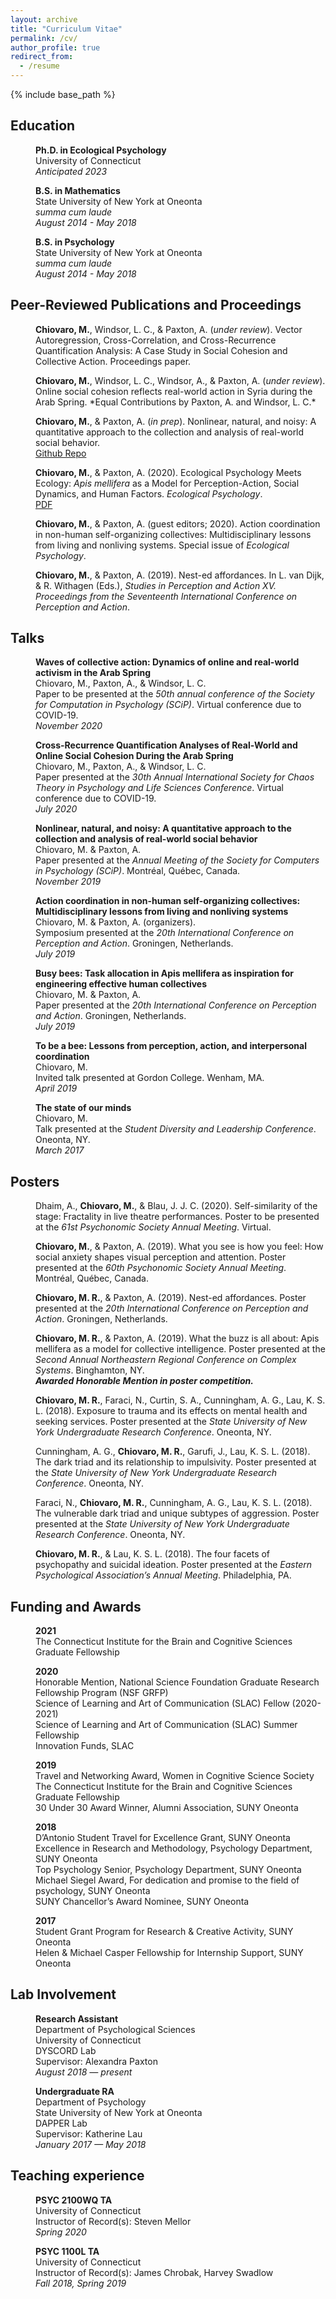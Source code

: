 ```yaml
---
layout: archive
title: "Curriculum Vitae"
permalink: /cv/
author_profile: true
redirect_from:
  - /resume
---
```


{% include base_path %}

## Education

<p style="margin-left: 40px"><b>Ph.D. in Ecological Psychology</b>
<br>University of Connecticut
<br><i>Anticipated 2023</i></p>  

<p style="margin-left: 40px"><b>B.S. in Mathematics</b>
<br>State University of New York at Oneonta
<br><i>summa cum laude</i>
<br><i>August 2014 - May 2018</i></p>  

<p style="margin-left: 40px"><b>B.S. in Psychology</b>
<br>State University of New York at Oneonta
<br><i>summa cum laude</i>
<br><i>August 2014 - May 2018</i></p>  

## Peer-Reviewed Publications and Proceedings

<p style="margin-left: 40px"><b>Chiovaro, M.</b>, Windsor, L. C., & Paxton, A. (<i>under review</i>). Vector Autoregression, Cross-Correlation, and Cross-Recurrence Quantification Analysis: A Case Study in Social Cohesion and Collective Action. Proceedings paper.</p>

<p style="margin-left: 40px"><b>Chiovaro, M.</b>, Windsor, L. C., Windsor, A., & Paxton, A. (<i>under review</i>). Online social cohesion reflects real-world action in Syria during the Arab Spring. *Equal Contributions by Paxton, A. and Windsor, L. C.*</p>

<p style="margin-left: 40px"><b>Chiovaro, M.</b>, & Paxton, A. (<i>in prep</i>). Nonlinear, natural, and noisy: A quantitative approach to the collection and analysis of real-world social behavior.
<br><a href="https://github.com/mchiovaro/nonlinear-natural-noisy/" target="_blank">Github Repo</a></p>

<p style="margin-left: 40px"><b>Chiovaro, M.</b>, & Paxton, A. (2020). Ecological Psychology Meets Ecology: <i>Apis mellifera</i> as a Model for Perception-Action, Social Dynamics, and Human Factors. <i>Ecological Psychology</i>.
<br><a href="http://mchiovaro.github.io/files/chiovaro_paxton_2020_Ecological.pdf" target="_blank">PDF</a></p>

<p style="margin-left: 40px"><b>Chiovaro, M.</b>, & Paxton, A. (guest editors; 2020). Action coordination in non-human self-organizing collectives: Multidisciplinary lessons from living and nonliving systems. Special issue of <i>Ecological Psychology</i>.</p>

<p style="margin-left: 40px"><b>Chiovaro, M.</b>, & Paxton, A. (2019). Nest-ed affordances. In  L. van Dijk, & R. Withagen (Eds.), <i>Studies in Perception and Action XV. Proceedings from the Seventeenth International Conference on Perception and Action</i>.</p>

## Talks

<p style="margin-left: 40px"><b>Waves of collective action: Dynamics of online and real-world activism in the Arab Spring</b>
<br>Chiovaro, M., Paxton, A., & Windsor, L. C.
<br>Paper to be presented at the <i>50th annual conference of the Society for Computation in Psychology (SCiP)</i>. Virtual conference due to COVID-19.
<br><i>November 2020</i></p>

<p style="margin-left: 40px"><b>Cross-Recurrence Quantification Analyses of Real-World and Online Social Cohesion During the Arab Spring</b>
<br>Chiovaro, M., Paxton, A., & Windsor, L. C.
<br>Paper presented at the <i>30th Annual International Society for Chaos Theory in Psychology and Life Sciences Conference</i>. Virtual conference due to COVID-19.
<br><i>July 2020</i></p>  

<p style="margin-left: 40px"><b>Nonlinear, natural, and noisy: A quantitative approach to the collection and analysis of real-world social behavior</b>
<br>Chiovaro, M. & Paxton, A.
<br>Paper presented at the <i>Annual Meeting of the Society for Computers in Psychology (SCiP)</i>. Montréal, Québec, Canada.
<br><i>November 2019</i></p>  

<p style="margin-left: 40px"><b>Action coordination in non-human self-organizing collectives: Multidisciplinary lessons from living and nonliving systems</b>
<br>Chiovaro, M. & Paxton, A. (organizers).
<br>Symposium presented at the <i>20th International Conference on Perception and Action</i>. Groningen, Netherlands.
<br><i>July 2019</i></p>  

<p style="margin-left: 40px"><b>Busy bees: Task allocation in Apis mellifera as inspiration for engineering effective human collectives</b>
<br>Chiovaro, M. & Paxton, A.
<br>Paper presented at the <i>20th International Conference on Perception and Action</i>. Groningen, Netherlands.
<br><i>July 2019</i></p>

<p style="margin-left: 40px"><b>To be a bee: Lessons from perception, action, and interpersonal coordination</b>
<br>Chiovaro, M.
<br>Invited talk presented at Gordon College. Wenham, MA.
<br><i>April 2019</i></p>

<p style="margin-left: 40px"><b>The state of our minds</b>
<br>Chiovaro, M.
<br>Talk presented at the <i>Student Diversity and Leadership Conference</i>. Oneonta, NY.
<br><i>March 2017</i></p>

## Posters

<p style="margin-left: 40px">Dhaim, A., <b>Chiovaro, M.</b>, & Blau, J. J. C. (2020). Self-similarity of the stage: Fractality in live theatre performances. Poster to be presented at the <i>61st Psychonomic Society Annual Meeting</i>. Virtual.</p>

<p style="margin-left: 40px"><b>Chiovaro, M.</b>, & Paxton, A. (2019). What you see is how you feel: How social anxiety shapes visual perception and attention. Poster presented at the <i>60th Psychonomic Society Annual Meeting</i>. Montréal, Québec, Canada.</p>

<p style="margin-left: 40px"><b>Chiovaro, M. R.</b>, & Paxton, A. (2019). Nest-ed affordances. Poster presented at the <i>20th International Conference on Perception and Action</i>. Groningen, Netherlands.</p>

<p style="margin-left: 40px"><b>Chiovaro, M. R.</b>, & Paxton, A. (2019). What the buzz is all about: Apis mellifera as a model for collective intelligence. Poster presented at the <i>Second Annual Northeastern Regional Conference on Complex Systems</i>. Binghamton, NY.
<br><i><b>Awarded Honorable Mention in poster competition.</b></i></p>

<p style="margin-left: 40px"><b>Chiovaro, M. R.</b>, Faraci, N., Curtin, S. A., Cunningham, A. G., Lau, K. S. L. (2018). Exposure to trauma and its effects on mental health and seeking services. Poster presented at the <i>State University of New York Undergraduate Research Conference</i>. Oneonta, NY.</p>

<p style="margin-left: 40px">Cunningham, A. G., <b>Chiovaro, M. R.</b>, Garufi, J., Lau, K. S. L. (2018). The dark triad and its relationship to impulsivity. Poster presented at the <i>State University of New York Undergraduate Research Conference</i>. Oneonta, NY.</p>

<p style="margin-left: 40px">Faraci, N., <b>Chiovaro, M. R.</b>, Cunningham, A. G., Lau, K. S. L. (2018). The vulnerable dark triad and unique subtypes of aggression. Poster presented at the <i>State University of New York Undergraduate Research Conference</i>. Oneonta, NY.</p>

<p style="margin-left: 40px"><b>Chiovaro, M. R.</b>, & Lau, K. S. L. (2018). The four facets of psychopathy and suicidal ideation. Poster presented at the <i>Eastern Psychological Association’s Annual Meeting</i>. Philadelphia, PA.</p>

## Funding and Awards
<p style="margin-left: 40px"><b>2021</b>
<br>The Connecticut Institute for the Brain and Cognitive Sciences Graduate Fellowship</p>

<p style="margin-left: 40px"><b>2020</b>
<br>Honorable Mention, National Science Foundation Graduate Research Fellowship Program (NSF GRFP)
<br>Science of Learning and Art of Communication (SLAC) Fellow (2020-2021)
<br>Science of Learning and Art of Communication (SLAC) Summer Fellowship
<br>Innovation Funds, SLAC</p>

<p style="margin-left: 40px"><b>2019</b>
<br>Travel and Networking Award, Women in Cognitive Science Society
<br>The Connecticut Institute for the Brain and Cognitive Sciences Graduate Fellowship
<br>30 Under 30 Award Winner, Alumni Association, SUNY Oneonta</p>

<p style="margin-left: 40px"><b>2018</b>
<br>D’Antonio Student Travel for Excellence Grant, SUNY Oneonta
<br>Excellence in Research and Methodology, Psychology Department, SUNY Oneonta
<br>Top Psychology Senior, Psychology Department,
SUNY Oneonta
<br>Michael Siegel Award, For dedication and promise to the field of psychology, SUNY Oneonta
<br>SUNY Chancellor’s Award Nominee, SUNY Oneonta</p>

<p style="margin-left: 40px"><b>2017</b>
<br>Student Grant Program for Research & Creative Activity, SUNY Oneonta
<br>Helen & Michael Casper Fellowship for Internship Support, SUNY Oneonta</p>

## Lab Involvement

<p style="margin-left: 40px"><b>Research Assistant</b>
<br>Department of Psychological Sciences
<br>University of Connecticut
<br>DYSCORD Lab
<br>Supervisor: Alexandra Paxton
<br><i>August 2018 — present</i></p>    

<p style="margin-left: 40px"><b>Undergraduate RA</b>
<br>Department of Psychology
<br>State University of New York at Oneonta
<br>DAPPER Lab
<br>Supervisor: Katherine Lau
<br><i>January 2017 — May 2018</i></p>

## Teaching experience

<p style="margin-left: 40px"><b>PSYC 2100WQ TA</b>
<br>University of Connecticut
<br>Instructor of Record(s): Steven Mellor
<br><i>Spring 2020</i></p>

<p style="margin-left: 40px"><b>PSYC 1100L TA</b>
<br>University of Connecticut
<br>Instructor of Record(s): James Chrobak, Harvey Swadlow
<br><i>Fall 2018, Spring 2019</i></p>
